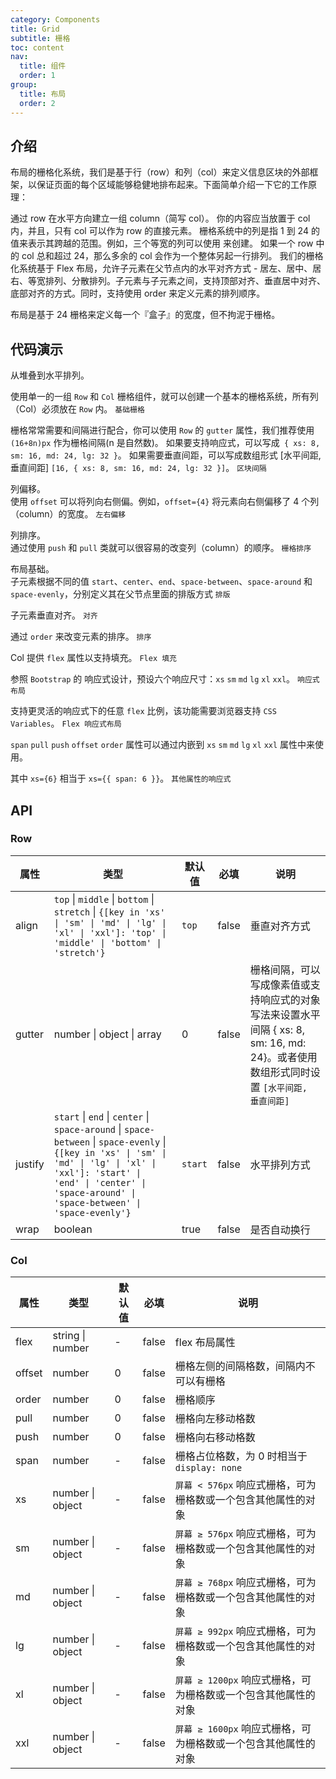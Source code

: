 ```yaml
---
category: Components
title: Grid
subtitle: 栅格
toc: content
nav:
  title: 组件
  order: 1
group:
  title: 布局
  order: 2
---
```


## 介绍

布局的栅格化系统，我们是基于行（row）和列（col）来定义信息区块的外部框架，以保证页面的每个区域能够稳健地排布起来。下面简单介绍一下它的工作原理：

通过 row 在水平方向建立一组 column（简写 col）。
你的内容应当放置于 col 内，并且，只有 col 可以作为 row 的直接元素。
栅格系统中的列是指 1 到 24 的值来表示其跨越的范围。例如，三个等宽的列可以使用 <Col span={8} /> 来创建。
如果一个 row 中的 col 总和超过 24，那么多余的 col 会作为一个整体另起一行排列。
我们的栅格化系统基于 Flex 布局，允许子元素在父节点内的水平对齐方式 - 居左、居中、居右、等宽排列、分散排列。子元素与子元素之间，支持顶部对齐、垂直居中对齐、底部对齐的方式。同时，支持使用 order 来定义元素的排列顺序。

布局是基于 24 栅格来定义每一个『盒子』的宽度，但不拘泥于栅格。

## 代码演示

从堆叠到水平排列。

使用单一的一组 `Row` 和 `Col` 栅格组件，就可以创建一个基本的栅格系统，所有列（Col）必须放在 `Row` 内。
<code src="./demo/base.tsx">基础栅格</code>

栅格常常需要和间隔进行配合，你可以使用 `Row` 的 `gutter` 属性，我们推荐使用 `(16+8n)px` 作为栅格间隔(n 是自然数)。
如果要支持响应式，可以写成` { xs: 8, sm: 16, md: 24, lg: 32 }`。
如果需要垂直间距，可以写成数组形式 [水平间距, 垂直间距] `[16, { xs: 8, sm: 16, md: 24, lg: 32 }]`。
<code src="./demo/gutter.tsx">区块间隔</code>

列偏移。<br/>
使用 `offset` 可以将列向右侧偏。例如，`offset={4}` 将元素向右侧偏移了 4 个列（column）的宽度。
<code src="./demo/offset.tsx">左右偏移</code>

列排序。<br/>
通过使用 `push` 和 `pull` 类就可以很容易的改变列（column）的顺序。
<code src="./demo/columnSort.tsx">栅格排序</code>

布局基础。<br/>
子元素根据不同的值 `start`、`center`、`end`、`space-between`、`space-around` 和 `space-evenly`，分别定义其在父节点里面的排版方式
<code src="./demo/justify.tsx">排版</code>

子元素垂直对齐。
<code src="./demo/align.tsx">对齐</code>

通过 `order` 来改变元素的排序。
<code src="./demo/order.tsx">排序</code>

Col 提供 `flex` 属性以支持填充。
<code src="./demo/flex.tsx">Flex 填充</code>

参照 `Bootstrap` 的 响应式设计，预设六个响应尺寸：`xs` `sm` `md` `lg` `xl` `xxl`。
<code src="./demo/responsive.tsx">响应式布局</code>

支持更灵活的响应式下的任意 `flex` 比例，该功能需要浏览器支持 `CSS Variables`。
<code src="./demo/flexResponsive.tsx">Flex 响应式布局</code>

`span` `pull` `push` `offset` `order` 属性可以通过内嵌到 `xs` `sm` `md` `lg` `xl` `xxl` 属性中来使用。<br/>

其中 `xs={6}` 相当于 `xs={{ span: 6 }}`。
<code src="./demo/otherResponsive.tsx">其他属性的响应式</code>

## API

### Row

| 属性    | 类型                                                                                                                                                                                                                                   | 默认值  | 必填  | 说明                                                                                                                                   |
| ------- | -------------------------------------------------------------------------------------------------------------------------------------------------------------------------------------------------------------------------------------- | ------- | ----- | -------------------------------------------------------------------------------------------------------------------------------------- |
| align   | `top` \| `middle` \| `bottom` \| `stretch` \| `{[key in 'xs' \| 'sm' \| 'md' \| 'lg' \| 'xl' \| 'xxl']: 'top' \| 'middle' \| 'bottom' \| 'stretch'}`                                                                                   | `top`   | false | 垂直对齐方式                                                                                                                           |
| gutter  | number \| object \| array                                                                                                                                                                                                              | 0       | false | 栅格间隔，可以写成像素值或支持响应式的对象写法来设置水平间隔 { xs: 8, sm: 16, md: 24}。或者使用数组形式同时设置 `[水平间距, 垂直间距]` |
| justify | `start` \| `end` \| `center` \| `space-around` \| `space-between` \| `space-evenly` \| `{[key in 'xs' \| 'sm' \| 'md' \| 'lg' \| 'xl' \| 'xxl']: 'start' \| 'end' \| 'center' \| 'space-around' \| 'space-between' \| 'space-evenly'}` | `start` | false | 水平排列方式                                                                                                                           |
| wrap    | boolean                                                                                                                                                                                                                                | true    | false | 是否自动换行                                                                                                                           |

### Col

| 属性   | 类型             | 默认值 | 必填  | 说明                                                           |
| ------ | ---------------- | ------ | ----- | -------------------------------------------------------------- |
| flex   | string \| number | -      | false | flex 布局属性                                                  |
| offset | number           | 0      | false | 栅格左侧的间隔格数，间隔内不可以有栅格                         |
| order  | number           | 0      | false | 栅格顺序                                                       |
| pull   | number           | 0      | false | 栅格向左移动格数                                               |
| push   | number           | 0      | false | 栅格向右移动格数                                               |
| span   | number           | -      | false | 栅格占位格数，为 0 时相当于 `display: none`                    |
| xs     | number \| object | -      | false | `屏幕 < 576px` 响应式栅格，可为栅格数或一个包含其他属性的对象  |
| sm     | number \| object | -      | false | `屏幕 ≥ 576px` 响应式栅格，可为栅格数或一个包含其他属性的对象  |
| md     | number \| object | -      | false | `屏幕 ≥ 768px` 响应式栅格，可为栅格数或一个包含其他属性的对象  |
| lg     | number \| object | -      | false | `屏幕 ≥ 992px` 响应式栅格，可为栅格数或一个包含其他属性的对象  |
| xl     | number \| object | -      | false | `屏幕 ≥ 1200px` 响应式栅格，可为栅格数或一个包含其他属性的对象 |
| xxl    | number \| object | -      | false | `屏幕 ≥ 1600px` 响应式栅格，可为栅格数或一个包含其他属性的对象 |
